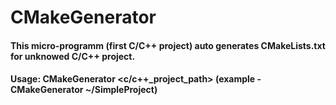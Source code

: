 # CMakeGenerator
#### This micro-programm (first C/C++ project) auto generates CMakeLists.txt for unknowed C/C++ project.
#### Usage: CMakeGenerator <c/c++_project_path> (example - CMakeGenerator ~/SimpleProject)

